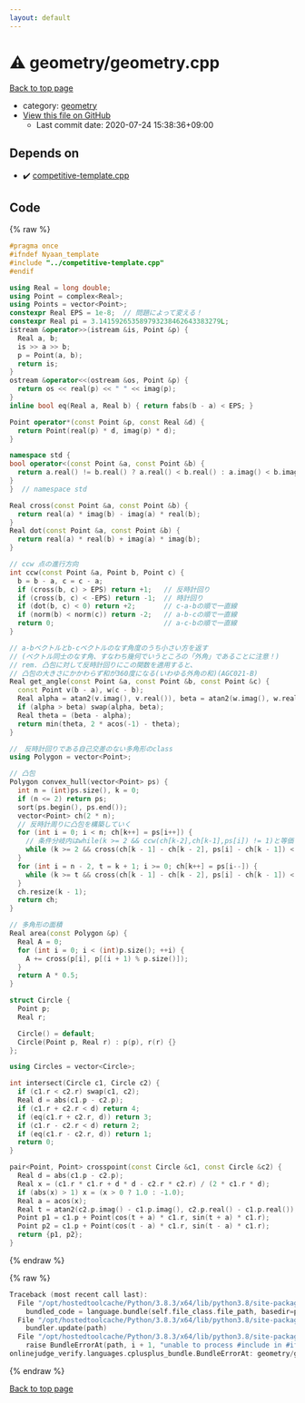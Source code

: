 ```yaml
---
layout: default
---
```


<!-- mathjax config similar to math.stackexchange -->
<script type="text/javascript" async
  src="https://cdnjs.cloudflare.com/ajax/libs/mathjax/2.7.5/MathJax.js?config=TeX-MML-AM_CHTML">
</script>
<script type="text/x-mathjax-config">
  MathJax.Hub.Config({
    TeX: { equationNumbers: { autoNumber: "AMS" }},
    tex2jax: {
      inlineMath: [ ['$','$'] ],
      processEscapes: true
    },
    "HTML-CSS": { matchFontHeight: false },
    displayAlign: "left",
    displayIndent: "2em"
  });
</script>

<script type="text/javascript" src="https://cdnjs.cloudflare.com/ajax/libs/jquery/3.4.1/jquery.min.js"></script>
<script src="https://cdn.jsdelivr.net/npm/jquery-balloon-js@1.1.2/jquery.balloon.min.js" integrity="sha256-ZEYs9VrgAeNuPvs15E39OsyOJaIkXEEt10fzxJ20+2I=" crossorigin="anonymous"></script>
<script type="text/javascript" src="../../assets/js/copy-button.js"></script>
<link rel="stylesheet" href="../../assets/css/copy-button.css" />


# :warning: geometry/geometry.cpp

<a href="../../index.html">Back to top page</a>

* category: <a href="../../index.html#ed7daeb157cd9b31e53896ad3c771a26">geometry</a>
* <a href="{{ site.github.repository_url }}/blob/master/geometry/geometry.cpp">View this file on GitHub</a>
    - Last commit date: 2020-07-24 15:38:36+09:00




## Depends on

* :heavy_check_mark: <a href="../competitive-template.cpp.html">competitive-template.cpp</a>


## Code

<a id="unbundled"></a>
{% raw %}
```cpp
#pragma once
#ifndef Nyaan_template
#include "../competitive-template.cpp"
#endif

using Real = long double;
using Point = complex<Real>;
using Points = vector<Point>;
constexpr Real EPS = 1e-8;  // 問題によって変える！
constexpr Real pi = 3.141592653589793238462643383279L;
istream &operator>>(istream &is, Point &p) {
  Real a, b;
  is >> a >> b;
  p = Point(a, b);
  return is;
}
ostream &operator<<(ostream &os, Point &p) {
  return os << real(p) << " " << imag(p);
}
inline bool eq(Real a, Real b) { return fabs(b - a) < EPS; }

Point operator*(const Point &p, const Real &d) {
  return Point(real(p) * d, imag(p) * d);
}

namespace std {
bool operator<(const Point &a, const Point &b) {
  return a.real() != b.real() ? a.real() < b.real() : a.imag() < b.imag();
}
}  // namespace std

Real cross(const Point &a, const Point &b) {
  return real(a) * imag(b) - imag(a) * real(b);
}
Real dot(const Point &a, const Point &b) {
  return real(a) * real(b) + imag(a) * imag(b);
}

// ccw 点の進行方向
int ccw(const Point &a, Point b, Point c) {
  b = b - a, c = c - a;
  if (cross(b, c) > EPS) return +1;   // 反時計回り
  if (cross(b, c) < -EPS) return -1;  // 時計回り
  if (dot(b, c) < 0) return +2;       // c-a-bの順で一直線
  if (norm(b) < norm(c)) return -2;   // a-b-cの順で一直線
  return 0;                           // a-c-bの順で一直線
}

// a-bベクトルとb-cベクトルのなす角度のうち小さい方を返す
// (ベクトル同士のなす角、すなわち幾何でいうところの「外角」であることに注意！)
// rem. 凸包に対して反時計回りにこの関数を適用すると、
// 凸包の大きさにかかわらず和が360度になる(いわゆる外角の和)(AGC021-B)
Real get_angle(const Point &a, const Point &b, const Point &c) {
  const Point v(b - a), w(c - b);
  Real alpha = atan2(v.imag(), v.real()), beta = atan2(w.imag(), w.real());
  if (alpha > beta) swap(alpha, beta);
  Real theta = (beta - alpha);
  return min(theta, 2 * acos(-1) - theta);
}

//　反時計回りである自己交差のない多角形のclass
using Polygon = vector<Point>;

// 凸包
Polygon convex_hull(vector<Point> ps) {
  int n = (int)ps.size(), k = 0;
  if (n <= 2) return ps;
  sort(ps.begin(), ps.end());
  vector<Point> ch(2 * n);
  // 反時計周りに凸包を構築していく
  for (int i = 0; i < n; ch[k++] = ps[i++]) {
    // 条件分岐内はwhile(k >= 2 && ccw(ch[k-2],ch[k-1],ps[i]) != 1)と等価
    while (k >= 2 && cross(ch[k - 1] - ch[k - 2], ps[i] - ch[k - 1]) < EPS) --k;
  }
  for (int i = n - 2, t = k + 1; i >= 0; ch[k++] = ps[i--]) {
    while (k >= t && cross(ch[k - 1] - ch[k - 2], ps[i] - ch[k - 1]) < EPS) --k;
  }
  ch.resize(k - 1);
  return ch;
}

// 多角形の面積
Real area(const Polygon &p) {
  Real A = 0;
  for (int i = 0; i < (int)p.size(); ++i) {
    A += cross(p[i], p[(i + 1) % p.size()]);
  }
  return A * 0.5;
}

struct Circle {
  Point p;
  Real r;

  Circle() = default;
  Circle(Point p, Real r) : p(p), r(r) {}
};

using Circles = vector<Circle>;

int intersect(Circle c1, Circle c2) {
  if (c1.r < c2.r) swap(c1, c2);
  Real d = abs(c1.p - c2.p);
  if (c1.r + c2.r < d) return 4;
  if (eq(c1.r + c2.r, d)) return 3;
  if (c1.r - c2.r < d) return 2;
  if (eq(c1.r - c2.r, d)) return 1;
  return 0;
}

pair<Point, Point> crosspoint(const Circle &c1, const Circle &c2) {
  Real d = abs(c1.p - c2.p);
  Real x = (c1.r * c1.r + d * d - c2.r * c2.r) / (2 * c1.r * d);
  if (abs(x) > 1) x = (x > 0 ? 1.0 : -1.0);
  Real a = acos(x);
  Real t = atan2(c2.p.imag() - c1.p.imag(), c2.p.real() - c1.p.real());
  Point p1 = c1.p + Point(cos(t + a) * c1.r, sin(t + a) * c1.r);
  Point p2 = c1.p + Point(cos(t - a) * c1.r, sin(t - a) * c1.r);
  return {p1, p2};
}

```
{% endraw %}

<a id="bundled"></a>
{% raw %}
```cpp
Traceback (most recent call last):
  File "/opt/hostedtoolcache/Python/3.8.3/x64/lib/python3.8/site-packages/onlinejudge_verify/docs.py", line 349, in write_contents
    bundled_code = language.bundle(self.file_class.file_path, basedir=pathlib.Path.cwd())
  File "/opt/hostedtoolcache/Python/3.8.3/x64/lib/python3.8/site-packages/onlinejudge_verify/languages/cplusplus.py", line 185, in bundle
    bundler.update(path)
  File "/opt/hostedtoolcache/Python/3.8.3/x64/lib/python3.8/site-packages/onlinejudge_verify/languages/cplusplus_bundle.py", line 306, in update
    raise BundleErrorAt(path, i + 1, "unable to process #include in #if / #ifdef / #ifndef other than include guards")
onlinejudge_verify.languages.cplusplus_bundle.BundleErrorAt: geometry/geometry.cpp: line 3: unable to process #include in #if / #ifdef / #ifndef other than include guards

```
{% endraw %}

<a href="../../index.html">Back to top page</a>

